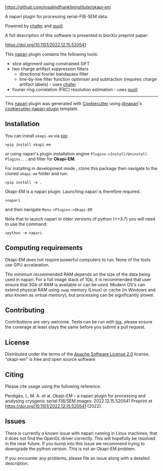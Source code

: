 
https://github.com/rosalindfranklininstitute/okapi-em

<!--
[![License](https://img.shields.io/pypi/l/okapi-em.svg?color=green)](https://github.com/rosalindfranklininstitute/okapi-em/raw/main/LICENSE)
[![PyPI](https://img.shields.io/pypi/v/okapi-em.svg?color=green)](https://pypi.org/project/okapi-em)
[![Python Version](https://img.shields.io/pypi/pyversions/okapi-em.svg?color=green)](https://python.org)
[![tests](https://github.com/perdigao1/okapi-em/workflows/tests/badge.svg)](https://github.com/rosalindfranklininstitute/okapi-em/actions)
[![codecov](https://codecov.io/gh/perdigao1/okapi-em/branch/main/graph/badge.svg)](https://codecov.io/gh/rosalindfranklininstitute/okapi-em)
[![napari hub](https://img.shields.io/endpoint?url=https://api.napari-hub.org/shields/okapi-em)](https://napari-hub.org/plugins/okapi-em)
-->

A napari plugin for processing serial-FIB-SEM data.

Powered by [chafer] and [quoll].


A full description of this software is presented in biorXiv preprint paper:

https://doi.org/10.1101/2022.12.15.520541

This [napari] plugin contains the following tools:

- slice alignment using constrained SIFT
- two charge artifact suppression filters
    - directional fourier bandapass filter
    - line-by-line filter function optimiser and subtraction (requires charge artifact labels) - uses [chafer]
- fourier ring correlation (FRC) resolution estimation - uses [quoll]

----------------------------------

This [napari] plugin was generated with [Cookiecutter] using [@napari]'s [cookiecutter-napari-plugin] template.

<!--
Don't miss the full getting started guide to set up your new package:
https://github.com/napari/cookiecutter-napari-plugin#getting-started

and review the napari docs for plugin developers:
https://napari.org/plugins/stable/index.html
-->

## Installation

You can install `okapi-em` via [pip]:

`>pip install okapi-em`

or using napari's plugin installation engine `Plugins->Install/Uninstall Plugins...` and filter for **Okapi-EM**.

For installing in development mode , clone this package then navigate to the cloned `okapi-em` folder and run:

`>pip install -e .`

Okapi-EM is a napari plugin. Launching napari is therefore required.

`>napari`

and then navigate `Menu->Plugins->Okapi-EM`

Note that to launch napari in older versions of python (<=3.7) you will need to use the command:

`>python -m napari`

## Computing requirements
Okapi-EM does not require powerful computers to run. None of the tools use GPU accelaration.

The minimum recommended RAM depends on the size of the data being used in napari. For a full image stack of 1Gb, it is recommended that user ensure that 3Gb of RAM is available or can be used. Modern OS's can extend physical RAM using `swap` memory (Linux) or cache (in Windows and also known as virtual memory), but processing can be significantly slower.

## Contributing

Contributions are very welcome. Tests can be run with [tox], please ensure
the coverage at least stays the same before you submit a pull request.

## License

Distributed under the terms of the [Apache Software License 2.0] license,
"okapi-em" is free and open source software

## Citing

Please cite usage using the following reference.

Perdigão, L. M. A. et al. Okapi-EM – a napari plugin for processing and analysing cryogenic serial FIB/SEM images. 2022.12.15.520541 Preprint at https://doi.org/10.1101/2022.12.15.520541 (2022).


## Issues

There is currently a known issue with napari running in Linux machines, that it does not find the OpenGL driver correctly.
This will hopefully be resolved in the near future. If you bump into this issue we recommend trying to downgrade the python version. This is not an Okapi-EM problem.

If you encounter any problems, please file an issue along with a detailed description.

[quoll]: https://github.com/rosalindfranklininstitute/quoll
[chafer]: https://github.com/rosalindfranklininstitute/chafer
[napari]: https://github.com/napari/napari
[Cookiecutter]: https://github.com/audreyr/cookiecutter
[@napari]: https://github.com/napari
[MIT]: http://opensource.org/licenses/MIT
[BSD-3]: http://opensource.org/licenses/BSD-3-Clause
[GNU GPL v3.0]: http://www.gnu.org/licenses/gpl-3.0.txt
[GNU LGPL v3.0]: http://www.gnu.org/licenses/lgpl-3.0.txt
[Apache Software License 2.0]: http://www.apache.org/licenses/LICENSE-2.0
[Mozilla Public License 2.0]: https://www.mozilla.org/media/MPL/2.0/index.txt
[cookiecutter-napari-plugin]: https://github.com/napari/cookiecutter-napari-plugin


[tox]: https://tox.readthedocs.io/en/latest/
[pip]: https://pypi.org/project/pip/
[PyPI]: https://pypi.org/
